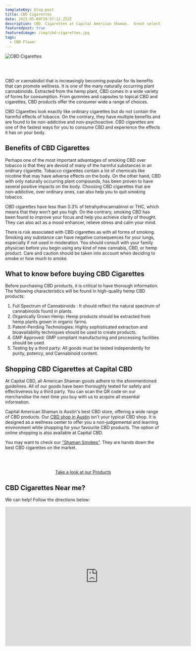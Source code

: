 ```yaml
---
templateKey: blog-post
title: CBD Cigarettes
date: 2022-05-09T19:57:12.252Z
description: CBD  Cigarettes at Capital American Shaman.  Great selection of hemp products.
featuredpost: true
featuredimage: /img/cbd-cigarettes.jpg
tags:
  - CBD Flower
---
```

![CBD Cigarettes](/img/cbd-cigarettes.jpg "CBD Cigarettes")

<Br><Br>

CBD or cannabidiol that is increasingly becoming popular for its benefits that can promote wellness.  It is one of the many naturally occurring plant cannabinoids. Extracted from the hemp plant, CBD comes in a wide variety of forms for consumption. From gummies and capsules to topical CBD and cigarettes, CBD products offer the consumer wide a range of choices.

CBD Cigarettes look exactly like ordinary cigarettes but do not contain the harmful effects of tobacco. On the contrary, they have multiple benefits and are found to be non-addictive and non-psychoactive. CBD cigarettes are one of the fastest ways for you to consume CBD and experience the effects it has on your body.

## Benefits of CBD Cigarettes

Perhaps one of the most important advantages of smoking CBD over tobacco is that they are devoid of many of the harmful substances in an ordinary cigarette. Tobacco cigarettes contain a lot of chemicals like nicotine that may have adverse effects on the body. On the other hand, CBD with only naturally occurring plant compounds, has been proven to have several positive impacts on the body. Choosing CBD cigarettes that are non-addictive, over ordinary ones, can also help you to quit smoking tobacco.

CBD cigarettes have less than 0.3% of tetrahydrocannabinol or THC, which means that they won’t get you high. On the contrary, smoking CBD has been found to improve your focus and help you achieve clarity of thought. They can also act as a mood enhancer, relieve stress and calm your mind.

There is risk associated with CBD cigarettes as with all forms of smoking.  Smoking any substance can have negative consequences for your lungs, especially if not used in moderation. You should consult with your family physician before you begin using any kind of new cannabis, CBD, or hemp product.  Care and caution should be taken into account when deciding to smoke or how much to smoke.

## What to know before buying CBD Cigarettes

Before purchasing CBD products, it is critical to have thorough information. The following characteristics will be found in high-quality hemp CBD products:

1. Full Spectrum of Cannabinoids : It should reflect the natural spectrum of cannabinoids found in plants.
2. Organically Grown Hemp: Hemp products should be extracted from hemp plants grown in organic farms.
3. Patent-Pending Technologies: Highly sophisticated extraction and bioavailability techniques should be used to create products.
4. GMP Approved: GMP compliant manufacturing and processing facilities should be used.
5. Testing by a third party: All goods must be tested independently for purity, potency, and Cannabinoid content.

## Shopping CBD Cigarettes at Capital CBD

At Capital CBD, all American Shaman goods adhere to the aforementioned guidelines. All of our goods have been thoroughly tested for safety and effectiveness by a third party. You can scan the QR code on our merchandise the next time you buy with us to acquire all essential information.

Capital American Shaman is Austin's best CBD store, offering a wide range of CBD products. Our [CBD shop in Austin](https://capitalamericanshaman.com/) isn't your typical CBD shop. It is designed as a wellness center to offer you a non-judgemental and learning environment while shopping for your favourite CBD products. The option of online shopping is also available at Capital CBD.

You may want to check our ["Shaman Smokes"](https://capitalamericanshaman.com/products/cbd-cigarettes-shaman-smokes/).  They are hands down the best CBD cigarettes on the market.  

<br><br>

<Center><a class="link-view-more-products" target="_blank" href="https://capitalamericanshaman.com/products">Take a look at our Products</a></Center>

## CBD Cigarettes Near me?

We can help! Follow the directions below:

<center><iframe src="https://www.google.com/maps/embed?pb=!1m18!1m12!1m3!1d3442.5441840515764!2d-97.7283884!3d30.363901699999996!2m3!1f0!2f0!3f0!3m2!1i1024!2i768!4f13.1!3m3!1m2!1s0x8644cb31a4fe226f%3A0x34275657f2964730!2sCapital%20CBD%20American%20Shaman!5e0!3m2!1sen!2sus!4v1667507515248!5m2!1sen!2sus" width="600" height="450" style="border:0;" allowfullscreen="" loading="lazy" referrerpolicy="no-referrer-when-downgrade"></iframe><center/>
